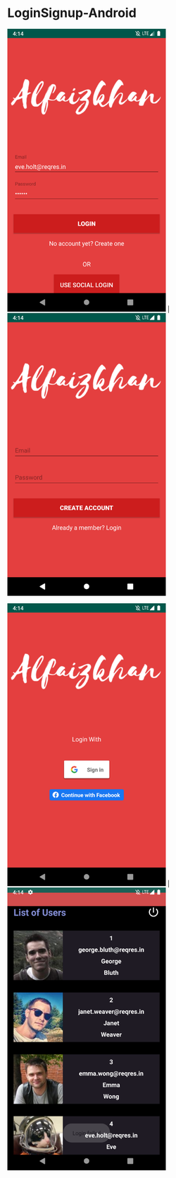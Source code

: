 # LoginSignup-Android

<img src="https://github.com/Alfaizkhan/LoginSignup/blob/master/images/Screenshot_1566384244.png" width="360" height="640"> | <img src="https://github.com/Alfaizkhan/LoginSignup/blob/master/images/Screenshot_1566384258.png" width="360" height="640">



<img src="https://github.com/Alfaizkhan/LoginSignup/blob/master/images/Screenshot_1566384263.png" width="360" height="640"> | <img src="https://github.com/Alfaizkhan/LoginSignup/blob/master/images/Screenshot_1566384276.png" width="360" height="640">




 



